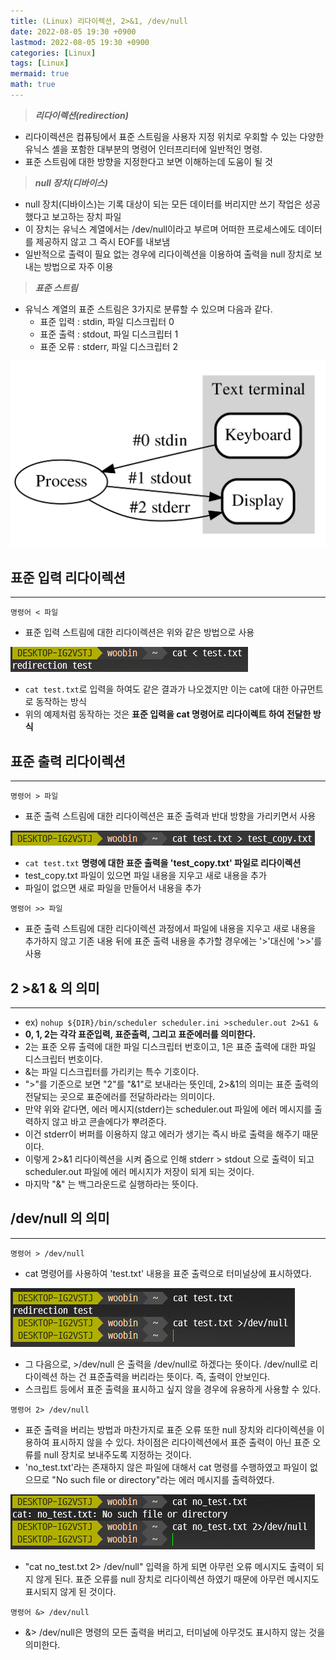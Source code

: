 ```yaml
---
title: (Linux) 리다이렉션, 2>&1, /dev/null
date: 2022-08-05 19:30 +0900
lastmod: 2022-08-05 19:30 +0900
categories: [Linux]
tags: [Linux]
mermaid: true
math: true
---
```


> ***리다이렉션(redirection)***
> 

- 리다이렉션은 컴퓨팅에서 표준 스트림을 사용자 지정 위치로 우회할 수 있는 다양한 유닉스 셸을 포함한 대부분의 명령어 인터프리터에 일반적인 명령.
- 표준 스트림에 대한 방향을 지정한다고 보면 이해하는데 도움이 될 것

> ***null 장치(디바이스)***
> 

- null 장치(디바이스)는 기록 대상이 되는 모든 데이터를 버리지만 쓰기 작업은 성공했다고 보고하는 장치 파일
- 이 장치는 유닉스 계열에서는 /dev/null이라고 부르며 어떠한 프로세스에도 데이터를 제공하지 않고 그 즉시 EOF를 내보냄
- 일반적으로 출력이 필요 없는 경우에 리다이렉션을 이용하여 출력을 null 장치로 보내는 방법으로 자주 이용

> ***표준 스트림***
> 

- 유닉스 계열의 표준 스트림은 3가지로 분류할 수 있으며 다음과 같다.
    - 표준 입력 : stdin, 파일 디스크립터 0
    - 표준 출력 : stdout, 파일 디스크립터 1
    - 표준 오류 : stderr, 파일 디스크립터 2

![Untitled](/assets/img/2022-08-05-linux220805/Untitled.png)


## **표준 입력 리다이렉션**

---

`명령어 < 파일`

- 표준 입력 스트림에 대한 리다이렉션은 위와 같은 방법으로 사용

![Untitled](/assets/img/2022-08-05-linux220805/Untitled%201.png)

- `cat test.txt`로 입력을 하여도 같은 결과가 나오겠지만 이는 cat에 대한 아규먼트로 동작하는 방식
- 위의 예제처럼 동작하는 것은 **표준 입력을 cat 명령어로 리다이렉트 하여 전달한 방식**


## **표준 출력 리다이렉션**

---

`명령어 > 파일`

- 표준 출력 스트림에 대한 리다이렉션은 표준 출력과 반대 방향을 가리키면서 사용

![Untitled](/assets/img/2022-08-05-linux220805/Untitled%202.png)

- `cat test.txt` **명령에 대한 표준 출력을 'test_copy.txt' 파일로 리다이렉션**
- test_copy.txt 파일이 있으면 파일 내용을 지우고 새로 내용을 추가
- 파일이 없으면 새로 파일을 만들어서 내용을 추가

`명령어 >> 파일`

- 표준 출력 스트림에 대한 리다이렉션 과정에서 파일에 내용을 지우고 새로 내용을 추가하지 않고 기존 내용 뒤에 표준 출력 내용을 추가할 경우에는 '>'대신에 '>>'를 사용


## **2 >&1 & 의 의미**

---

- ex) `nohup ${DIR}/bin/scheduler scheduler.ini >scheduler.out 2>&1 &`
- **0, 1, 2는 각각 표준입력, 표준출력, 그리고 표준에러를 의미한다.**
- 2는 표준 오류 출력에 대한 파일 디스크립터 번호이고, 1은 표준 출력에 대한 파일 디스크립터 번호이다. 
- &는 파일 디스크립터를 가리키는 특수 기호이다.
- ">"를 기준으로 보면 "2"를 "&1"로 보내라는 뜻인데, 2>&1의 의미는 표준 출력의 전달되는 곳으로 표준에러를 전달하라라는 의미이다.
- 만약 위와 같다면, 에러 메시지(stderr)는 scheduler.out 파일에 에러 메시지를 출력하지 않고 바고 콘솔에다가 뿌려준다.
- 이건 stderr이 버퍼를 이용하지 않고 에러가 생기는 즉시 바로 출력을 해주기 때문이다.
- 이렇게 2>&1 리다이렉션을 시켜 줌으로 인해 stderr > stdout 으로 출력이 되고 scheduler.out 파일에 에러 메시지가 저장이 되게 되는 것이다.
- 마지막 "&" 는 백그라운드로 실행하라는 뜻이다.


## **/dev/null 의 의미**

---

`명령어 > /dev/null`

- cat 명령어를 사용하여 'test.txt' 내용을 표준 출력으로 터미널상에 표시하였다.

![Untitled](/assets/img/2022-08-05-linux220805/Untitled%203.png)

- 그 다음으로, >/dev/null 은 출력을 /dev/null로 하겠다는 뜻이다. /dev/null로 리다이렉션 하는 건 표준출력을 버리라는 뜻이다. 즉, 출력이 안보인다.
- 스크립트 등에서 표준 출력을 표시하고 싶지 않을 경우에 유용하게 사용할 수 있다.

`명령어 2> /dev/null`

- 표준 출력을 버리는 방법과 마찬가지로 표준 오류 또한 null 장치와 리다이렉션을 이용하여 표시하지 않을 수 있다. 차이점은 리다이렉션에서 표준 출력이 아닌 표준 오류를 null 장치로 보내주도록 지정하는 것이다.
- 'no_test.txt'라는 존재하지 않은 파일에 대해서 cat 명령를 수행하였고 파일이 없으므로 "No such file or directory"라는 에러 메시지를 출력하였다.

![Untitled](/assets/img/2022-08-05-linux220805/Untitled%204.png)

- "cat no_test.txt 2> /dev/null" 입력을 하게 되면 아무런 오류 메시지도 출력이 되지 않게 된다. 표준 오류를 null 장치로 리다이렉션 하였기 때문에 아무런 메시지도 표시되지 않게 된 것이다.

`명령어 &> /dev/null`
- &> /dev/null은 명령의 모든 출력을 버리고, 터미널에 아무것도 표시하지 않는 것을 의미한다.

